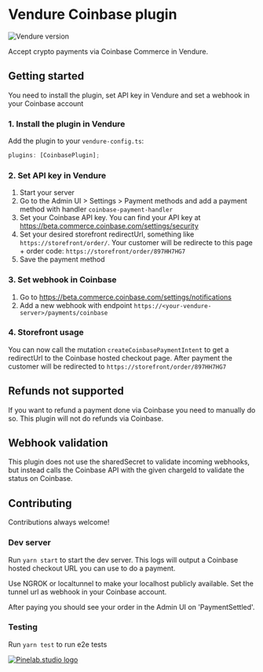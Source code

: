 # Vendure Coinbase plugin

![Vendure version](https://img.shields.io/npm/dependency-version/vendure-plugin-coinbase/dev/@vendure/core)

Accept crypto payments via Coinbase Commerce in Vendure.

## Getting started

You need to install the plugin, set API key in Vendure and set a webhook in your Coinbase account

### 1. Install the plugin in Vendure

Add the plugin to your `vendure-config.ts`:

```ts
plugins: [CoinbasePlugin];
```

### 2. Set API key in Vendure

1. Start your server
2. Go to the Admin UI > Settings > Payment methods and add a payment method with handler `coinbase-payment-handler`
3. Set your Coinbase API key. You can find your API key at https://beta.commerce.coinbase.com/settings/security
4. Set your desired storefront redirectUrl, something like `https://storefront/order/`. Your customer will be
   redirecte to this page + order code: `https://storefront/order/897HH7HG7`
5. Save the payment method

### 3. Set webhook in Coinbase

1. Go to https://beta.commerce.coinbase.com/settings/notifications
2. Add a new webhook with endpoint `https://<your-vendure-server>/payments/coinbase`

### 4. Storefront usage

You can now call the mutation `createCoinbasePaymentIntent` to get a redirectUrl to the Coinbase hosted checkout page.
After payment the customer will be redirected to `https://storefront/order/897HH7HG7`

## Refunds not supported

If you want to refund a payment done via Coinbase you need to manually do so. This plugin will not do refunds via
Coinbase.

## Webhook validation

This plugin does not use the sharedSecret to validate incoming webhooks, but instead calls the Coinbase API with the
given chargeId to validate the status on Coinbase.

## Contributing

Contributions always welcome!

### Dev server

Run `yarn start` to start the dev server. This logs will output a Coinbase hosted checkout URL you can use to do a payment.

Use NGROK or localtunnel to make your localhost publicly available. Set the tunnel url as webhook in your Coinbase account.

After paying you should see your order in the Admin UI on 'PaymentSettled'.

### Testing

Run `yarn test` to run e2e tests

[![Pinelab.studio logo](https://pinelab.studio/img/pinelab-logo.png)](https://pinelab.studio)
